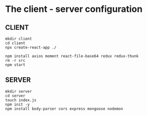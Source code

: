 # The client - server configuration

## CLIENT

```
mkdir client
cd client
npx create-react-app ./
```

```
npm install axios moment react-file-base64 redux redux-thunk
rm -r src
npm start
```

## SERVER

```
mkdir server
cd server
touch index.js
npm init -y
npm install body-parser cors express mongoose nodemon
```
